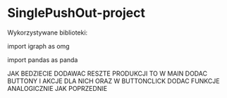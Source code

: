 # SinglePushOut-project

Wykorzystywane biblioteki:

import igraph as omg

import pandas as panda

JAK BEDZIECIE DODAWAC RESZTE PRODUKCJI TO W MAIN DODAC BUTTONY I AKCJE DLA NICH ORAZ W BUTTONCLICK DODAC FUNKCJE ANALOGICZNIE JAK POPRZEDNIE
